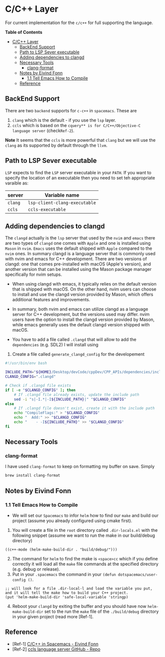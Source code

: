 # C/C++ Layer
For current implementation for the `c/c++` for full supporting the language.
<!-- markdown-toc start - Don't edit this section. Run M-x markdown-toc-refresh-toc -->
**Table of Contents**

- [C/C++ Layer](#cc-layer)
    - [BackEnd Support](#backend-support)
    - [Path to LSP Sever executable](#path-to-lsp-sever-executable)
    - [Adding dependencies to clangd](#adding-dependencies-to-clangd)
    - [Necessary Tools](#necessary-tools)
        - [clang-format](#clang-format)
    - [Notes by Eivind Fonn](#notes-by-eivind-fonn)
        - [1.1 Tell Emacs How to Compile](#11-tell-emacs-how-to-compile)
    - [Reference](#reference)

<!-- markdown-toc end -->

## BackEnd Support
There are two `backend` supports for `c-c++` in `spacemacs`. These are
1. `clang` which is the default - if you use the `lsp` layer.
2. `ccls` which is based on the `cquery** is for C/C++/Objective-C language
   server` (check`Ref-2`).

**Note** It seems that the `ccls` is more powerful that `clang` but we will use
the `clang` as its supported by default through the `llvm`.

## Path to LSP Sever executable
`LSP` expects to find the `LSP` server executable in your `PATH`. If you want to
specify the location of an executable then you need to set teh appropriate
varaible as:

| server  | Variable name                 |
|---------|-------------------------------|
| `clang` | `lsp-client-clang-executable` |
| `ccls`  | `ccls-executable`             |

## Adding dependencies to clangd
The `clangd` actually is the `lsp` server that used by the `nvim` and `emacs`
there are two types of `clangd` one comes with `Apple` and one is installed
using `Mason` in `nvim`. `Emacs` uses the default shipped with `Apple` compared
to the `nvim` ones. In summary clangd is a language server that is commonly used
with nvim and emacs for C++ development. There are two versions of clangd: one
that comes pre-installed with macOS (Apple's version), and another version that
can be installed using the Mason package manager specifically for nvim setups.
- When using clangd with emacs, it typically relies on the default version that
  is shipped with macOS. On the other hand, nvim users can choose to install and
  use the clangd version provided by Mason, which offers additional features and
  improvements.

- In summary, both nvim and emacs can utilize clangd as a language server for
  C++ development, but the versions used may differ. nvim users have the option
  to install the clangd version provided by Mason, while emacs generally uses
  the default clangd version shipped with macOS.
- You have to add a file called `.clangd` that will allow to add the
  `dependencies` (e.g. SDL2) I will install using

1. Create a file called `generate_clangd_config` for the developement

```bash
#!/usr/bin/env bash

INCLUDE_PATH="${HOME}/Desktop/devCode/cppDev/CPP_APIs/dependencies/include"
CLANGD_CONFIG=".clangd"

# Check if .clangd file exists
if [ -e "$CLANGD_CONFIG" ]; then
    # If .clangd file already exists, update the include path
    sed -i "s|-I.*|-I${INCLUDE_PATH}|" "$CLANGD_CONFIG"
else
    # If .clangd file doesn't exist, create it with the include path
    echo "CompileFlags:" > "$CLANGD_CONFIG"
    echo "  Add:" >> "$CLANGD_CONFIG"
    echo "    - -I${INCLUDE_PATH}" >> "$CLANGD_CONFIG"
fi
```
## Necessary Tools
### clang-format
I have used `clang-format` to keep on formatting my buffer on save. Simply

```sh
brew install clang-format
```
## Notes by Eivind Fonn
### 1.1 Tell Emacs How to Compile
- We will set our `Spacemacs` to infor `helm` how to find our `make` and build
  our project (assume you already configured using cmake first).
1. You will create a file in the `root` directory called `.dir-locals.el` with
   the following snippet (assume we want to run the make in our build/debug
   directory)

```elisp
((c++-mode (helm-make-build-dir . "build/debug/")))
```
2. The command for `helm` to find the make is `<space>cc` which if you define
   correctly it will load all the `make` file commands at the specified
   directory (e.g. debug or release).
3. Put in your `.spacemacs` the command in your `(defun dotspacemacs/user-config
   ()`.

```elisp
;; will look for a file .dir-local-l and load the variable you put, and it will tell the make how to build your C++ project.
(put 'helm-make-build-dir 'safe-local-variable 'stringp)
```
4. Reboot your `clangd` by exiting the buffer and you should have now
   `helm-make-build-dir` set to the run the `make` file of the `./build/debug`
   directory in your given project (read more
   [Ref-1].



## Reference
- [Ref-1] [C/C++ in Spacemacs - Eivind Fonn](https://www.youtube.com/watch?v=OjbkCEkboA8&t=605s)
- [Ref-2] [ccls language server GitHub - Repo](https://github.com/MaskRay/ccls)
